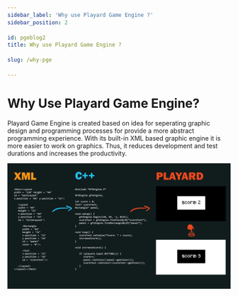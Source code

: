 ```yaml
---
sidebar_label: 'Why use Playard Game Engine ?'
sidebar_position: 2

id: pgeblog2
title: Why use Playard Game Engine ?

slug: /why-pge

---
```


# Why Use Playard Game Engine?

Playard Game Engine is created based on idea for seperating graphic design and programming processes for provide a more abstract programming experience. With its built-in XML based graphic engine it is more easier to work on graphics. Thus, it reduces development and test durations and increases the productivity.

![How Parser Works](../images/playard-xml-parser-logic.png)
